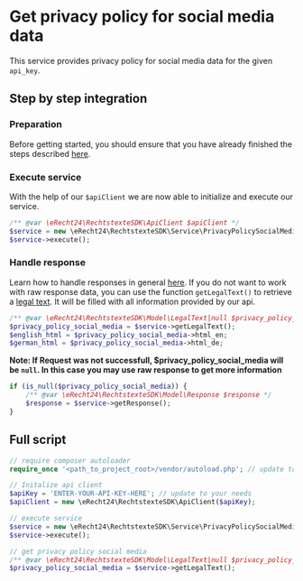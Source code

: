 # Get privacy policy for social media data
This service provides privacy policy for social media data for the given `api_key`.

## Step by step integration
### Preparation
Before getting started, you should ensure that you have already finished the steps described [here](../preparation.md).

### Execute service
With the help of our `$apiClient` we are now able to initialize and execute our service.
```php
/** @var \eRecht24\RechtstexteSDK\ApiClient $apiClient */
$service = new \eRecht24\RechtstexteSDK\Service\PrivacyPolicySocialMediaGetService($apiClient);
$service->execute();
```

### Handle response
Learn how to handle responses in general [here](../handle_api_responses.md).
If you do not want to work with raw response data, you can use the function `getLegalText()` to retrieve a [legal text](../../src/Model/LegalText.php).
It will be filled with all information provided by our api. 

```php
/** @var \eRecht24\RechtstexteSDK\Model\LegalText|null $privacy_policy_social_media */
$privacy_policy_social_media = $service->getLegalText();
$english_html = $privacy_policy_social_media->html_en;
$german_html = $privacy_policy_social_media->html_de;
```
**Note: If Request was not successfull, $privacy_policy_social_media will be `null`. In this case you may use raw response to get more information**
```php
if (is_null($privacy_policy_social_media)) {
    /** @var \eRecht24\RechtstexteSDK\Model\Response $response */
    $response = $service->getResponse();
}
```

## Full script

```php
// require composer autoloader
require_once '<path_to_project_root>/vendor/autoload.php'; // update to your needs

// Initalize api client
$apiKey = 'ENTER-YOUR-API-KEY-HERE'; // update to your needs
$apiClient = new \eRecht24\RechtstexteSDK\ApiClient($apiKey);

// execute service
$service = new \eRecht24\RechtstexteSDK\Service\PrivacyPolicySocialMediaGetService($apiClient);
$service->execute();

// get privacy policy social media
/** @var \eRecht24\RechtstexteSDK\Model\LegalText|null $privacy_policy_social_media */
$privacy_policy_social_media = $service->getLegalText();
```